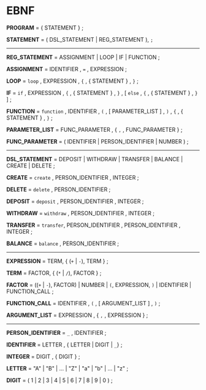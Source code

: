 # EBNF

**PROGRAM** = { STATEMENT } ;

**STATEMENT** = ( DSL_STATEMENT | REG_STATEMENT ), `;`

------------------------------

**REG_STATEMENT** = ASSIGNMENT | LOOP | IF | FUNCTION ;

**ASSIGNMENT** = IDENTIFIER , `=` , EXPRESSION ;

**LOOP** = `loop` , EXPRESSION , `{` , { STATEMENT } , `}` ;

**IF** = `if` , EXPRESSION , `{` , { STATEMENT } , `}` , [ `else` , `{` , { STATEMENT } , `}` ] ;

**FUNCTION** = `function` , IDENTIFIER , `(` , [ PARAMETER_LIST ] , `)` , `{` , { STATEMENT } , `}` ;

**PARAMETER_LIST** = FUNC_PARAMETER , { `,` ,   FUNC_PARAMETER } ;

**FUNC_PARAMETER** =  ( IDENTIFIER | PERSON_IDENTIFIER | NUMBER ) ;

------------------------------

**DSL_STATEMENT** = DEPOSIT | WITHDRAW | TRANSFER | BALANCE | CREATE | DELETE ;

**CREATE** = `create` , PERSON_IDENTIFIER , INTEGER ;

**DELETE** = `delete` , PERSON_IDENTIFIER ;

**DEPOSIT** = `deposit` , PERSON_IDENTIFIER , INTEGER ;

**WITHDRAW** = `withdraw` , PERSON_IDENTIFIER , INTEGER ;

**TRANSFER** = `transfer`, PERSON_IDENTIFIER , PERSON_IDENTIFIER , INTEGER ;

**BALANCE** = `balance` , PERSON_IDENTIFIER ;

------------------------------

**EXPRESSION** = TERM, { (`+` | `-`), TERM } ;

**TERM** = FACTOR, { (`*` | `/`), FACTOR } ;

**FACTOR** = ((`+` | `-`), FACTOR) | NUMBER | `(`, EXPRESSION, `)` | IDENTIFIER | FUNCTION_CALL ;

**FUNCTION_CALL** = IDENTIFIER , `(` , [ ARGUMENT_LIST ] , `)` ;

**ARGUMENT_LIST** = EXPRESSION , { `,` , EXPRESSION } ;

------------------------------

**PERSON_IDENTIFIER** = `_` , IDENTIFIER ;

**IDENTIFIER** = LETTER , { LETTER | DIGIT | `_`} ;

**INTEGER** = DIGIT , { DIGIT } ;

**LETTER** = "A" | "B" | ... | "Z" | "a" | "b" | ... | "z" ;

**DIGIT** = ( 1 | 2 | 3 | 4 | 5 | 6 | 7 | 8 | 9 | 0 ) ;